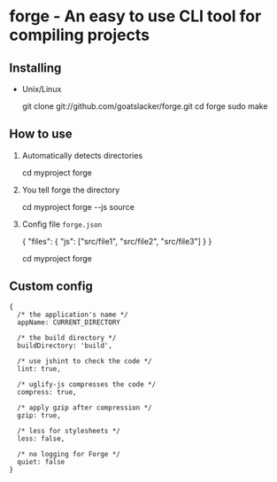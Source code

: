 # forge - An easy to use CLI tool for compiling projects

## Installing

* Unix/Linux

    git clone git://github.com/goatslacker/forge.git
    cd forge
    sudo make

## How to use

1. Automatically detects directories

    cd myproject
    forge

2. You tell forge the directory

    cd myproject
    forge --js source

3. Config file `forge.json`

    {
      "files": {
        "js": ["src/file1", "src/file2", "src/file3"]
      }
    }

    cd myproject
    forge

## Custom config

    {
      /* the application's name */
      appName: CURRENT_DIRECTORY
    
      /* the build directory */
      buildDirectory: 'build',

      /* use jshint to check the code */
      lint: true,

      /* uglify-js compresses the code */
      compress: true,

      /* apply gzip after compression */
      gzip: true,

      /* less for stylesheets */
      less: false,

      /* no logging for Forge */
      quiet: false
    }
